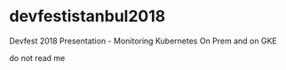 # devfestistanbul2018
Devfest 2018 Presentation - Monitoring Kubernetes On Prem and on GKE

do not read me
